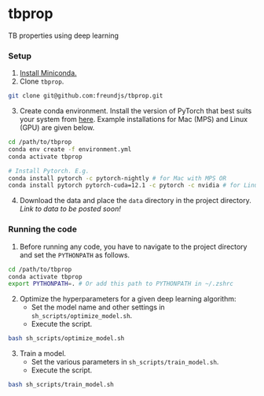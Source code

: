 # tbprop
TB properties using deep learning

### Setup

1. [Install Miniconda.](https://docs.anaconda.com/free/miniconda/miniconda-install/)
2. Clone `tbprop`.
```bash
git clone git@github.com:freundjs/tbprop.git
```
3. Create conda environment. Install the version of PyTorch that best suits your system from [here](https://pytorch.org/get-started/locally/). Example installations for Mac (MPS) and Linux (GPU) are given below.
```bash
cd /path/to/tbprop
conda env create -f environment.yml
conda activate tbprop

# Install Pytorch. E.g.
conda install pytorch -c pytorch-nightly # for Mac with MPS OR
conda install pytorch pytorch-cuda=12.1 -c pytorch -c nvidia # for Linux with GPU (CUDA version 12.1)
```
4. Download the data and place the `data` directory in the project directory. *Link to data to be posted soon!*

### Running the code

1. Before running any code, you have to navigate to the project directory and set the `PYTHONPATH` as follows.
```bash
cd /path/to/tbprop
conda activate tbprop
export PYTHONPATH=. # Or add this path to PYTHONPATH in ~/.zshrc
```
2. Optimize the hyperparameters for a given deep learning algorithm:
    - Set the model name and other settings in `sh_scripts/optimize_model.sh`.
    - Execute the script.
```bash
bash sh_scripts/optimize_model.sh
```
3. Train a model.
    - Set the various parameters in `sh_scripts/train_model.sh`.
    - Execute the script.
```bash
bash sh_scripts/train_model.sh
```